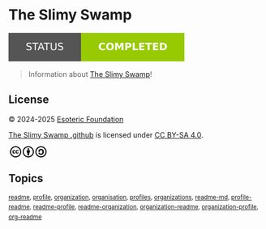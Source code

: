 # The Slimy Swamp

[![Project Status: Completed](./assets/images/badges/status.svg)](./)

> Information about [The Slimy Swamp](https://github.com/TheSlimySwamp)!

## License

<p xmlns:cc="http://creativecommons.org/ns#" xmlns:dct="http://purl.org/dc/terms/">
  &copy; 2024-2025 <a rel="cc:attributionURL dct:creator" property="cc:attributionName" href="https://esoteric.foundation">Esoteric Foundation</a>

  <a property="dct:title" rel="cc:attributionURL" href="/">The Slimy Swamp .github</a> is licensed under <a href="../LICENSE" target="_blank" rel="license noopener noreferrer" style="display: inline-block">CC BY-SA 4.0</a>.

  <a href="https://creativecommons.org/"><img style="height: 22px !important; margin-left: 3px; vertical-align: middle" src="./assets/images/icons/cc/cc.svg" alt="Creative Commons logo" /></a><a href="https://creativecommons.org/licenses/by-sa/4.0/"><img style="height: 22px !important; margin-left: 3px; vertical-align: middle" src="./assets/images/icons/cc/by.svg" alt="Creative Commons Attribution icon" /><img style="height: 22px !important; margin-left: 3px; vertical-align: middle" src="./assets/images/icons/cc/sa.svg" alt="Creative Commons ShareAlike icon" /></a>
</p>

## Topics

<sup>[readme](https://github.com/topics/readme), [profile](https://github.com/topics/profile), [organization](https://github.com/topics/organization), [organisation](https://github.com/topics/organisation), [profiles](https://github.com/topics/profiles), [organizations](https://github.com/topics/organizations), [readme-md](https://github.com/topics/readme-md), [profile-readme](https://github.com/topics/profile-readme), [readme-profile](https://github.com/topics/readme-profile), [readme-organization](https://github.com/topics/readme-organization), [organization-readme](https://github.com/topics/organization-readme), [organization-profile](https://github.com/topics/organization-profile), [org-readme](https://github.com/topics/org-readme)</sup>
